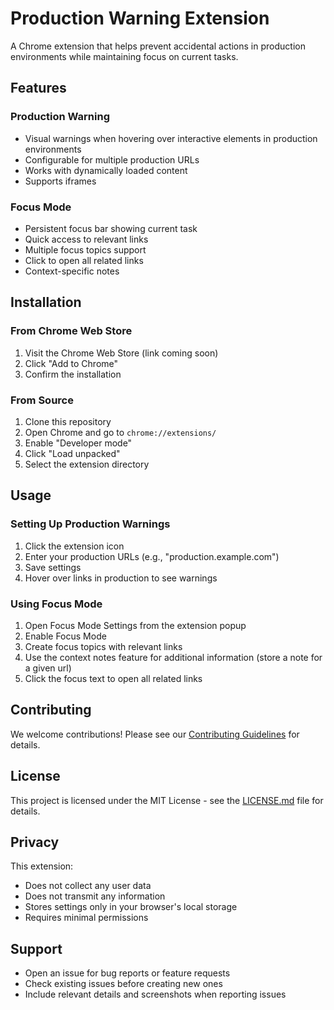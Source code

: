 # Production Warning Extension

A Chrome extension that helps prevent accidental actions in production environments while maintaining focus on current tasks.

## Features

### Production Warning
- Visual warnings when hovering over interactive elements in production environments
- Configurable for multiple production URLs
- Works with dynamically loaded content
- Supports iframes

### Focus Mode
- Persistent focus bar showing current task
- Quick access to relevant links
- Multiple focus topics support
- Click to open all related links
- Context-specific notes

## Installation

### From Chrome Web Store
1. Visit the Chrome Web Store (link coming soon)
2. Click "Add to Chrome"
3. Confirm the installation

### From Source
1. Clone this repository
2. Open Chrome and go to `chrome://extensions/`
3. Enable "Developer mode"
4. Click "Load unpacked"
5. Select the extension directory

## Usage

### Setting Up Production Warnings
1. Click the extension icon
2. Enter your production URLs (e.g., "production.example.com")
3. Save settings
4. Hover over links in production to see warnings

### Using Focus Mode
1. Open Focus Mode Settings from the extension popup
2. Enable Focus Mode
3. Create focus topics with relevant links
4. Use the context notes feature for additional information (store a note for a given url)
5. Click the focus text to open all related links

## Contributing

We welcome contributions! Please see our [Contributing Guidelines](CONTRIBUTING.md) for details.

## License

This project is licensed under the MIT License - see the [LICENSE.md](LICENSE.md) file for details.

## Privacy

This extension:
- Does not collect any user data
- Does not transmit any information
- Stores settings only in your browser's local storage
- Requires minimal permissions

## Support

- Open an issue for bug reports or feature requests
- Check existing issues before creating new ones
- Include relevant details and screenshots when reporting issues
